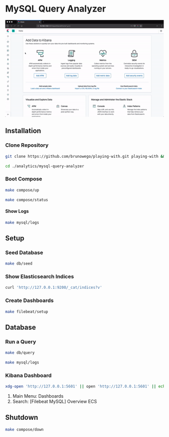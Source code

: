 # MySQL Query Analyzer

![Filebeat MySQL](./assets/images/kibana.gif "MySQL Dashboard Overview")

## Installation

### Clone Repository

```sh
git clone https://github.com/brunowego/playing-with.git playing-with && cd "$_"
```

```sh
cd ./analytics/mysql-query-analyzer
```

### Boot Compose

```sh
make compose/up
```

```sh
make compose/status
```

#### Show Logs

```sh
make mysql/logs
```

## Setup

### Seed Database

```sh
make db/seed
```

### Show Elasticsearch Indices

```sh
curl 'http://127.0.0.1:9200/_cat/indices?v'
```

### Create Dashboards

```sh
make filebeat/setup
```

## Database

### Run a Query

```sh
make db/query
```

```sh
make mysql/logs
```

### Kibana Dashboard

```sh
xdg-open 'http://127.0.0.1:5601' || open 'http://127.0.0.1:5601' || echo -e '[INFO]\thttp://127.0.0.1:5601'
```

1. Main Menu: Dashboards
2. Search: [Filebeat MySQL] Overview ECS

## Shutdown

```sh
make compose/down
```
